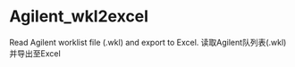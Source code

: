 # Agilent_wkl2excel
Read Agilent worklist file (.wkl) and export to Excel.  读取Agilent队列表(.wkl)并导出至Excel
